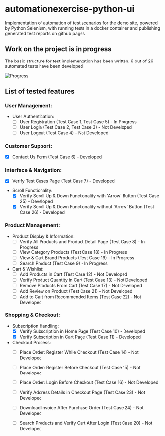 # automationexercise-python-ui

Implementation of automation of test [scenarios](https://automationexercise.com/test_cases) for the demo site, powered by Python Selenium, with running tests in a docker container and publishing generated test reports on github pages

## Work on the project is in progress

The basic structure for test implementation has been written.
6 out of 26 automated tests have been developed

![Progress](https://progress-bar.dev/23/?title=done)

## List of tested features 

### User Management:
   - User Authentication:
     - [ ] User Registration (Test Case 1, Test Case 5) - In Progress
     - [ ] User Login (Test Case 2, Test Case 3) - Not Developed
     - [ ] User Logout (Test Case 4) - Not Developed

### Customer Support:
   - [x] Contact Us Form (Test Case 6) -  Developed

### Interface & Navigation:
   - [x] Verify Test Cases Page (Test Case 7) - Developed
   - Scroll Functionality:
     - [x] Verify Scroll Up & Down Functionality with 'Arrow' Button (Test Case 25) - Developed
     - [x] Verify Scroll Up & Down Functionality without 'Arrow' Button (Test Case 26) - Developed

### Product Management:
   - Product Display & Information:
     - [ ] Verify All Products and Product Detail Page (Test Case 8) - In Progress
     - [ ] View Category Products (Test Case 18) - In Progress
     - [ ] View & Cart Brand Products (Test Case 19) - In Progress
     - [ ] Search Product (Test Case 9) - In Progress
   - Cart & Wishlist:
     - [ ] Add Products in Cart (Test Case 12) - Not Developed
     - [ ] Verify Product Quantity in Cart (Test Case 13) - Not Developed
     - [ ] Remove Products From Cart (Test Case 17) - Not Developed
     - [ ] Add Review on Product (Test Case 21) - Not Developed
     - [ ] Add to Cart from Recommended Items (Test Case 22) - Not Developed

### Shopping & Checkout:
   - Subscription Handling:
     - [x] Verify Subscription in Home Page (Test Case 10) - Developed
     - [x] Verify Subscription in Cart Page (Test Case 11) - Developed
   - Checkout Process:
     - [ ] Place Order: Register While Checkout (Test Case 14) - Not Developed
     - [ ] Place Order: Register Before Checkout (Test Case 15) - Not Developed
     - [ ] Place Order: Login Before Checkout (Test Case 16) - Not Developed
     - [ ] Verify Address Details in Checkout Page (Test Case 23) - Not Developed
     - [ ] Download Invoice After Purchase Order (Test Case 24) - Not Developed
     - [ ] Search Products and Verify Cart After Login (Test Case 20) - Not Developed

